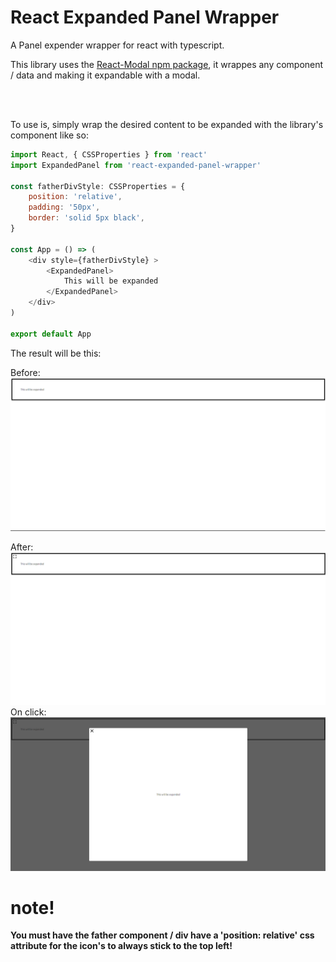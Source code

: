 # React Expanded Panel Wrapper
A Panel expender wrapper for react with typescript.

This library uses the [React-Modal npm package](https://www.npmjs.com/package/react-modal), it wrappes any component / data and making it expandable with a modal.

<br>
<br>

To use is, simply wrap the desired content to be expanded with the library's component like so:
```javascript
import React, { CSSProperties } from 'react'
import ExpandedPanel from 'react-expanded-panel-wrapper'

const fatherDivStyle: CSSProperties = {
    position: 'relative',
    padding: '50px',
    border: 'solid 5px black',
}

const App = () => (
    <div style={fatherDivStyle} >
        <ExpandedPanel>
            This will be expanded
        </ExpandedPanel>
    </div>
)

export default App
```
The result will be this:

Before:
![BeforeImage](./Before.png)

After:
![AfterImage](./After.png)
On click:
![AfterImage2](./After2.png)

**note!**
=
**You must have the father component / div have a 'position: relative' css attribute for the icon's to always stick to the top left!**
